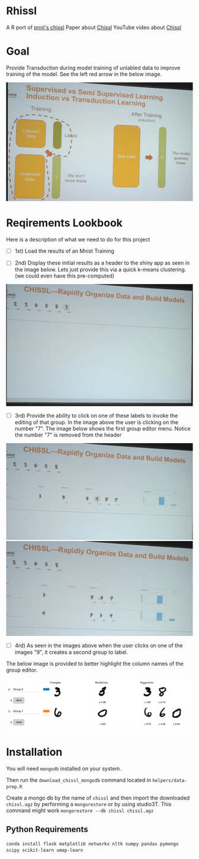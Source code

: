 # Rhissl
A R port of [pnnl's chissl](https://github.com/pnnl/chissl)
Paper about [Chissl](https://dl.acm.org/citation.cfm?id=3302280)
YouTube video about [Chissl](https://youtu.be/VAsFlZGjL5I)

# Goal 
Provide Transduction during model training of unlabled data to improve training of the model. See the left red arrow in the below image.

![Transduction image](Lookbook/Fourth.PNG)

# Reqirements Lookbook
Here is a description of what we need to do for this project

- [ ] 1st) Load the results of an Mnist Training


- [ ] 2nd) Display these initial results as a header to the shiny app as seen in the image below.
Lets just provide this via a quick k-means clustering. (we could even have this pre-computed) 


![mnist header](Lookbook/First.PNG)


- [ ] 3rd) Provide the ability to click on one of these labels to invoke the editing of that group. In the image above the user is clicking on the number "7". The image below shows the first group editor menu. Notice the number "7" is removed from the header


![group editor](Lookbook/Second.PNG)
![second group editor](Lookbook/Fifth.PNG)


- [ ] 4rd) As seen in the images above when the user clicks on one of the images "9", it creates a second group to label. 

The below image is provided to better highlight the column names of the group editor.

![group editor closeup](Lookbook/Third.PNG)


# Installation
You will need `mongodb` installed on your system. 

Then run the `download_chissl_mongodb` command located in `helpers/data-prep.R`

Create a mongo db by the name of `chissl` and then import the downloaded `chissl.agz` by performing a `mongorestore` or by using studio3T. This command might work `mongorestore --db chissl chissl.agz`


## Python Requirements
`conda install flask matplotlib networkx nltk numpy pandas pymongo scipy scikit-learn umap-learn`
